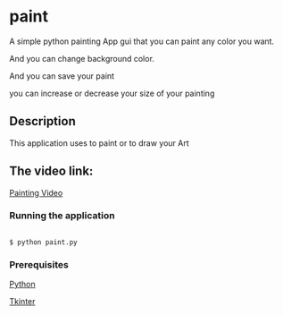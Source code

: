 # paint

A simple python painting App gui that you can paint 
any color you want.

And you can change background color.

And you can save your paint

you can increase or decrease your size of your painting

## Description

This application uses to paint or to draw your Art

## The video link:

[Painting Video](https://youtu.be/PW7EHAiQ0Qg)

### Running the application
```

$ python paint.py
```

### Prerequisites


[Python](https://www.python.org/)


[Tkinter](https://docs.python.org/3/library/tkinter.html)

